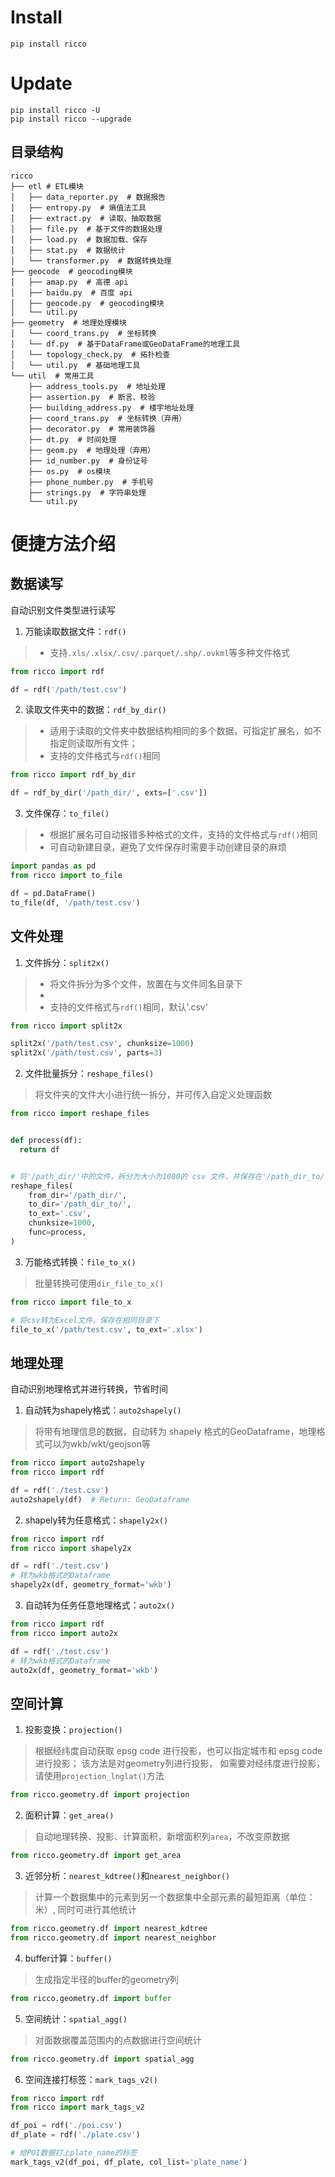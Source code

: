 # Install

```shell
pip install ricco
```

# Update

```shell
pip install ricco -U
pip install ricco --upgrade
```

## 目录结构

```tree
ricco
├── etl # ETL模块
│   ├── data_reporter.py  # 数据报告
│   ├── entropy.py  # 熵值法工具
│   ├── extract.py  # 读取、抽取数据
│   ├── file.py  # 基于文件的数据处理
│   ├── load.py  # 数据加载、保存
│   ├── stat.py  # 数据统计
│   └── transformer.py  # 数据转换处理
├── geocode  # geocoding模块
│   ├── amap.py  # 高德 api
│   ├── baidu.py  # 百度 api
│   ├── geocode.py  # geocoding模块
│   └── util.py
├── geometry  # 地理处理模块
│   └── coord_trans.py  # 坐标转换
│   └── df.py  # 基于DataFrame或GeoDataFrame的地理工具
│   └── topology_check.py  # 拓扑检查
│   └── util.py  # 基础地理工具
└── util  # 常用工具
    ├── address_tools.py  # 地址处理
    ├── assertion.py  # 断言、校验
    ├── building_address.py  # 楼宇地址处理
    ├── coord_trans.py  # 坐标转换（弃用）
    ├── decorator.py  # 常用装饰器
    ├── dt.py  # 时间处理
    ├── geom.py  # 地理处理（弃用）
    ├── id_number.py  # 身份证号
    ├── os.py  # os模块
    ├── phone_number.py  # 手机号
    ├── strings.py  # 字符串处理
    └── util.py
```

# 便捷方法介绍

## 数据读写

自动识别文件类型进行读写

1. 万能读取数据文件：`rdf()`

> * 支持`.xls/.xlsx/.csv/.parquet/.shp/.ovkml`等多种文件格式

```python
from ricco import rdf

df = rdf('/path/test.csv')
```

2. 读取文件夹中的数据：`rdf_by_dir()`

> * 适用于读取的文件夹中数据结构相同的多个数据，可指定扩展名，如不指定则读取所有文件；
> * 支持的文件格式与`rdf()`相同

```python
from ricco import rdf_by_dir

df = rdf_by_dir('/path_dir/', exts=['.csv'])
```

3. 文件保存：`to_file()`

> * 根据扩展名可自动报错多种格式的文件，支持的文件格式与`rdf()`相同
> * 可自动新建目录，避免了文件保存时需要手动创建目录的麻烦

```python
import pandas as pd
from ricco import to_file

df = pd.DataFrame()
to_file(df, '/path/test.csv')
```

## 文件处理

1. 文件拆分：`split2x()`

> * 将文件拆分为多个文件，放置在与文件同名目录下
> *
> * 支持的文件格式与`rdf()`相同，默认'.csv'

```python
from ricco import split2x

split2x('/path/test.csv', chunksize=1000)
split2x('/path/test.csv', parts=3)
```

2. 文件批量拆分：`reshape_files()`

> 将文件夹的文件大小进行统一拆分，并可传入自定义处理函数

```python
from ricco import reshape_files


def process(df):
  return df


# 将'/path_dir/'中的文件，拆分为大小为1000的 csv 文件，并保存在'/path_dir_to/'目录下，处理过程中调用 'process' 方法
reshape_files(
    from_dir='/path_dir/',
    to_dir='/path_dir_to/',
    to_ext='.csv',
    chunksize=1000,
    func=process,
)
```

3. 万能格式转换：`file_to_x()`

> 批量转换可使用`dir_file_to_x()`

```python
from ricco import file_to_x

# 将csv转为Excel文件，保存在相同目录下
file_to_x('/path/test.csv', to_ext='.xlsx')
```

## 地理处理

自动识别地理格式并进行转换，节省时间

1. 自动转为shapely格式：`auto2shapely()`

> 将带有地理信息的数据，自动转为 shapely 格式的GeoDataframe，地理格式可以为wkb/wkt/geojson等

```python
from ricco import auto2shapely
from ricco import rdf

df = rdf('./test.csv')
auto2shapely(df)  # Return: GeoDataframe
```

2. shapely转为任意格式：`shapely2x()`

```python
from ricco import rdf
from ricco import shapely2x

df = rdf('./test.csv')
# 转为wkb格式的Dataframe
shapely2x(df, geometry_format='wkb')  
```

3. 自动转为任务任意地理格式：`auto2x()`

```python
from ricco import rdf
from ricco import auto2x

df = rdf('./test.csv')
# 转为wkb格式的Dataframe
auto2x(df, geometry_format='wkb')
```

## 空间计算

1. 投影变换：`projection()`

> 根据经纬度自动获取 epsg code 进行投影，也可以指定城市和 epsg code 进行投影；
> 该方法是对geometry列进行投影，
> 如需要对经纬度进行投影，请使用`projection_lnglat()`方法

```python
from ricco.geometry.df import projection
```

2. 面积计算：`get_area()`

> 自动地理转换、投影、计算面积，新增面积列`area`，不改变原数据

```python
from ricco.geometry.df import get_area
```

3. 近邻分析：`nearest_kdtree()`和`nearest_neighbor()`

> 计算一个数据集中的元素到另一个数据集中全部元素的最短距离（单位：米）,
> 同时可进行其他统计

```python
from ricco.geometry.df import nearest_kdtree
from ricco.geometry.df import nearest_neighbor
```

4. buffer计算：`buffer()`

> 生成指定半径的buffer的geometry列

```python
from ricco.geometry.df import buffer
```

5. 空间统计：`spatial_agg()`

> 对面数据覆盖范围内的点数据进行空间统计

```python
from ricco.geometry.df import spatial_agg
```

6. 空间连接打标签：`mark_tags_v2()`

```python
from ricco import rdf
from ricco import mark_tags_v2

df_poi = rdf('./poi.csv')
df_plate = rdf('./plate.csv')

# 给POI数据打上plate_name的标签
mark_tags_v2(df_poi, df_plate, col_list='plate_name')

```

